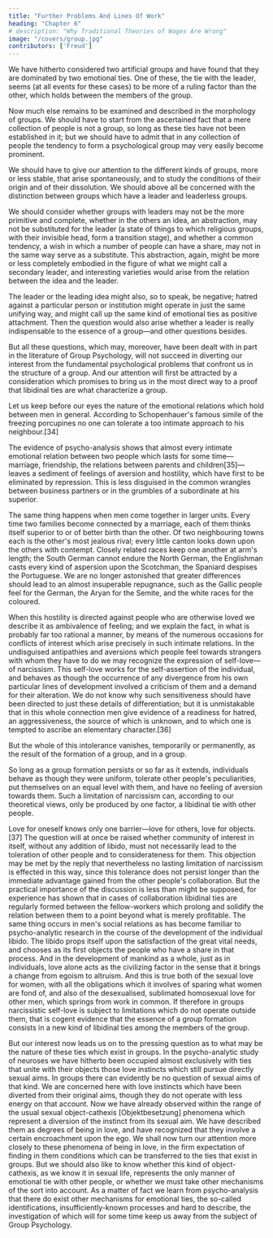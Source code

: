 ```yaml
---
title: "Further Problems And Lines Of Work"
heading: "Chapter 6"
# description: "Why Traditional Theories of Wages Are Wrong"
image: "/covers/group.jpg"
contributors: ['Freud']
---
```




We have hitherto considered two artificial groups and have found that they are dominated by two emotional ties. One of these, the tie with the leader, seems (at all events for these cases) to be more of a ruling factor than the other, which holds between the members of the group.

Now much else remains to be examined and described in the morphology of groups. We should have to start from the ascertained fact that a mere collection of people is not a group, so long as these ties have not been established in it; but we should have to admit that in any collection of people the tendency to form a psychological group may very easily become prominent. 

We should have to give our attention to the different kinds of groups, more or less stable, that arise spontaneously, and to study the conditions of their origin and of their dissolution. We should above all be concerned with the distinction between groups which have a leader and leaderless groups. 

We should consider whether groups with leaders may not be the more primitive and complete, whether in the others an idea, an abstraction, may not be substituted for the leader (a state of things to which religious groups, with their invisible head, form a transition stage), and whether a common tendency, a wish in which a number of people can have a share, may not in the same way serve as a substitute. This abstraction, again, might be more or less completely embodied in the figure of what we might call a secondary leader, and interesting varieties would arise from the relation between the idea and the leader. 

The leader or the leading idea might also, so to speak, be negative; hatred against a particular person or institution might operate in just the same unifying way, and might call up the same kind of emotional ties as positive attachment. Then the question would also arise whether a leader is really indispensable to the essence of a group—and other questions besides.

But all these questions, which may, moreover, have been dealt with in part in the literature of Group Psychology, will not succeed in diverting our interest from the fundamental psychological problems that confront us in the structure of a group. And our attention will first be attracted by a consideration which promises to bring us in the most direct way to a proof that libidinal ties are what characterize a group.

Let us keep before our eyes the nature of the emotional relations which hold between men in general. According to Schopenhauer's famous simile of the freezing porcupines no one can tolerate a too intimate approach to his neighbour.[34]

The evidence of psycho-analysis shows that almost every intimate emotional relation between two people which lasts for some time—marriage, friendship, the relations between parents and children[35]—leaves a sediment of feelings of aversion and hostility, which have first to be eliminated by repression. This is less disguised in the common wrangles between business partners or in the grumbles of a subordinate at his superior. 

The same thing happens when men come together in larger units. Every time two families become connected by a marriage, each of them thinks itself superior to or of better birth than the other. Of two neighbouring towns each is the other's most jealous rival; every little canton looks down upon the others with contempt. Closely related races keep one another at arm's length; the South German cannot endure the North German, the Englishman casts every kind of aspersion upon the Scotchman, the Spaniard despises the Portuguese. We are no longer astonished that greater differences should lead to an almost insuperable repugnance, such as the Gallic people feel for the German, the Aryan for the Semite, and the white races for the coloured.

When this hostility is directed against people who are otherwise loved we describe it as ambivalence of feeling; and we explain the fact, in what is probably far too rational a manner, by means of the numerous occasions for conflicts of interest which arise precisely in such intimate relations. In the undisguised antipathies and aversions which people feel towards strangers with whom they have to do we may recognize the expression of self-love—of narcissism. This self-love works for the self-assertion of the individual, and behaves as though the occurrence of any divergence from his own particular lines of development involved a criticism of them and a demand for their alteration. We do not know why such sensitiveness should have been directed to just these details of differentiation; but it is unmistakable that in this whole connection men give evidence of a readiness for hatred, an aggressiveness, the source of which is unknown, and to which one is tempted to ascribe an elementary character.[36]

But the whole of this intolerance vanishes, temporarily or permanently, as the result of the formation of a group, and in a group. 

So long as a group formation persists or so far as it extends, individuals behave as though they were uniform, tolerate other people's peculiarities, put themselves on an equal level with them, and have no feeling of aversion towards them. Such a limitation of narcissism can, according to our theoretical views, only be produced by one factor, a libidinal tie with other people. 

Love for oneself knows only one barrier—love for others, love for objects.[37] The question will at once be raised whether community of interest in itself, without any addition of libido, must not necessarily lead to the toleration of other people and to considerateness for them. This objection may be met by the reply that nevertheless no lasting limitation of narcissism is effected in this way, since this tolerance does not persist longer than the immediate advantage gained from the other people's collaboration. But the practical importance of the discussion is less than might be supposed, for experience has shown that in cases of collaboration libidinal ties are regularly formed between the fellow-workers which prolong and solidify the relation between them to a point beyond what is merely profitable. The same thing occurs in men's social relations as has become familiar to psycho-analytic research in the course of the development of the individual libido. The libido props itself upon the satisfaction of the great vital needs, and chooses as its first objects the people who have a share in that process. And in the development of mankind as a whole, just as in individuals, love alone acts as the civilizing factor in the sense that it brings a change from egoism to altruism. And this is true both of the sexual love for women, with all the obligations which it involves of sparing what women are fond of, and also of the desexualised, sublimated homosexual love for other men, which springs from work in common. If therefore in groups narcissistic self-love is subject to limitations which do not operate outside them, that is cogent evidence that the essence of a group formation consists in a new kind of libidinal ties among the members of the group.

But our interest now leads us on to the pressing question as to what may be the nature of these ties which exist in groups. In the psycho-analytic study of neuroses we have hitherto been occupied almost exclusively with ties that unite with their objects those love instincts which still pursue directly sexual aims. In groups there can evidently be no question of sexual aims of that kind. We are concerned here with love instincts which have been diverted from their original aims, though they do not operate with less energy on that account. Now we have already observed within the range of the usual sexual object-cathexis [Objektbesetzung] phenomena which represent a diversion of the instinct from its sexual aim. We have described them as degrees of being in love, and have recognized that they involve a certain encroachment upon the ego. We shall now turn our attention more closely to these phenomena of being in love, in the firm expectation of finding in them conditions which can be transferred to the ties that exist in groups. But we should also like to know whether this kind of object-cathexis, as we know it in sexual life, represents the only manner of emotional tie with other people, or whether we must take other mechanisms of the sort into account. As a matter of fact we learn from psycho-analysis that there do exist other mechanisms for emotional ties, the so-called identifications, insufficiently-known processes and hard to describe, the investigation of which will for some time keep us away from the subject of Group Psychology.

